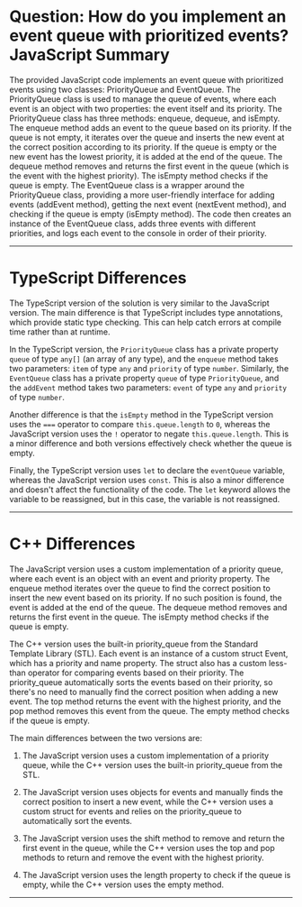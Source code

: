 # Question: How do you implement an event queue with prioritized events? JavaScript Summary

The provided JavaScript code implements an event queue with prioritized events using two classes: PriorityQueue and EventQueue. The PriorityQueue class is used to manage the queue of events, where each event is an object with two properties: the event itself and its priority. The PriorityQueue class has three methods: enqueue, dequeue, and isEmpty. The enqueue method adds an event to the queue based on its priority. If the queue is not empty, it iterates over the queue and inserts the new event at the correct position according to its priority. If the queue is empty or the new event has the lowest priority, it is added at the end of the queue. The dequeue method removes and returns the first event in the queue (which is the event with the highest priority). The isEmpty method checks if the queue is empty. The EventQueue class is a wrapper around the PriorityQueue class, providing a more user-friendly interface for adding events (addEvent method), getting the next event (nextEvent method), and checking if the queue is empty (isEmpty method). The code then creates an instance of the EventQueue class, adds three events with different priorities, and logs each event to the console in order of their priority.

---

# TypeScript Differences

The TypeScript version of the solution is very similar to the JavaScript version. The main difference is that TypeScript includes type annotations, which provide static type checking. This can help catch errors at compile time rather than at runtime.

In the TypeScript version, the `PriorityQueue` class has a private property `queue` of type `any[]` (an array of any type), and the `enqueue` method takes two parameters: `item` of type `any` and `priority` of type `number`. Similarly, the `EventQueue` class has a private property `queue` of type `PriorityQueue`, and the `addEvent` method takes two parameters: `event` of type `any` and `priority` of type `number`.

Another difference is that the `isEmpty` method in the TypeScript version uses the `===` operator to compare `this.queue.length` to `0`, whereas the JavaScript version uses the `!` operator to negate `this.queue.length`. This is a minor difference and both versions effectively check whether the queue is empty.

Finally, the TypeScript version uses `let` to declare the `eventQueue` variable, whereas the JavaScript version uses `const`. This is also a minor difference and doesn't affect the functionality of the code. The `let` keyword allows the variable to be reassigned, but in this case, the variable is not reassigned.

---

# C++ Differences

The JavaScript version uses a custom implementation of a priority queue, where each event is an object with an event and priority property. The enqueue method iterates over the queue to find the correct position to insert the new event based on its priority. If no such position is found, the event is added at the end of the queue. The dequeue method removes and returns the first event in the queue. The isEmpty method checks if the queue is empty.

The C++ version uses the built-in priority_queue from the Standard Template Library (STL). Each event is an instance of a custom struct Event, which has a priority and name property. The struct also has a custom less-than operator for comparing events based on their priority. The priority_queue automatically sorts the events based on their priority, so there's no need to manually find the correct position when adding a new event. The top method returns the event with the highest priority, and the pop method removes this event from the queue. The empty method checks if the queue is empty.

The main differences between the two versions are:

1. The JavaScript version uses a custom implementation of a priority queue, while the C++ version uses the built-in priority_queue from the STL.

2. The JavaScript version uses objects for events and manually finds the correct position to insert a new event, while the C++ version uses a custom struct for events and relies on the priority_queue to automatically sort the events.

3. The JavaScript version uses the shift method to remove and return the first event in the queue, while the C++ version uses the top and pop methods to return and remove the event with the highest priority.

4. The JavaScript version uses the length property to check if the queue is empty, while the C++ version uses the empty method.

---
